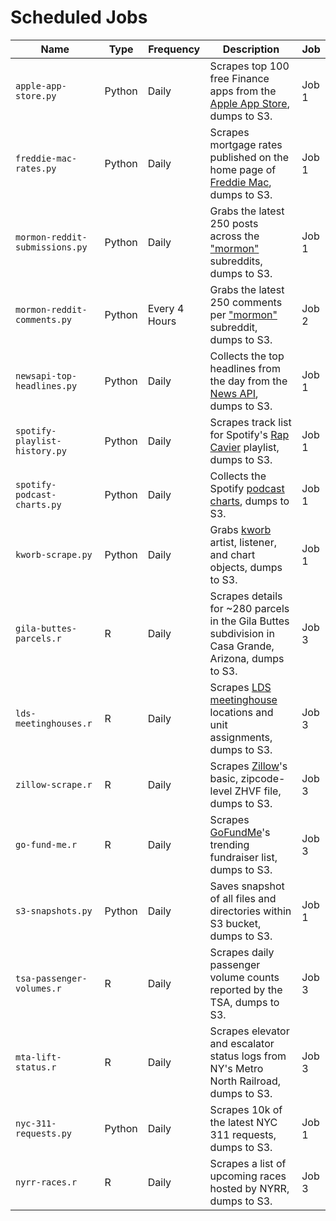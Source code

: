 # Scheduled Jobs

| Name  | Type | Frequency | Description | Job |
| ------------- | ------------- | ------------- | ------------- | ------------- |
| `apple-app-store.py`  | Python  | Daily  | Scrapes top 100 free Finance apps from the [Apple App Store](https://apps.apple.com/us/charts/iphone/finance-apps/6015?chart=top-free), dumps to S3.  | Job 1 |
| `freddie-mac-rates.py`  | Python  | Daily  | Scrapes mortgage rates published on the home page of [Freddie Mac](https://www.freddiemac.com/), dumps to S3. | Job 1 |
| `mormon-reddit-submissions.py`  | Python  | Daily  | Grabs the latest 250 posts across the ["mormon"](https://www.reddit.com/r/mormon/) subreddits, dumps to S3.  | Job 1 |
| `mormon-reddit-comments.py`  | Python  | Every 4 Hours  | Grabs the latest 250 comments per ["mormon"](https://www.reddit.com/r/mormon/) subreddit, dumps to S3.  | Job 2 |
| `newsapi-top-headlines.py`  | Python  | Daily  | Collects the top headlines from the day from the [News API](https://newsapi.org/), dumps to S3.  | Job 1 |
| `spotify-playlist-history.py`  | Python  | Daily  | Scrapes track list for Spotify's [Rap Cavier](https://open.spotify.com/playlist/37i9dQZF1DX0XUsuxWHRQd?si=8f0f87a0d4e04e0f) playlist, dumps to S3. | Job 1 |
| `spotify-podcast-charts.py`  | Python  | Daily  | Collects the Spotify [podcast charts](https://podcastcharts.byspotify.com/), dumps to S3. | Job 1 |
| `kworb-scrape.py`  | Python  | Daily  | Grabs [kworb](https://kworb.net/) artist, listener, and chart objects, dumps to S3. | Job 1 |
| `gila-buttes-parcels.r`  | R  | Daily  | Scrapes details for ~280 parcels in the Gila Buttes subdivision in Casa Grande, Arizona, dumps to S3. | Job 3 |
| `lds-meetinghouses.r`  | R  | Daily  | Scrapes [LDS meetinghouse](https://ldsmeetinghouses.com/) locations and unit assignments, dumps to S3. | Job 3 |
| `zillow-scrape.r`  | R  | Daily  | Scrapes [Zillow](https://www.zillow.com/research/data/)'s basic, zipcode-level ZHVF file, dumps to S3. | Job 3 |
| `go-fund-me.r`  | R  | Daily  | Scrapes [GoFundMe](https://www.gofundme.com/discover)'s trending fundraiser list, dumps to S3. | Job 3 |
| `s3-snapshots.py`  | Python  | Daily  | Saves snapshot of all files and directories within S3 bucket, dumps to S3.  | Job 1 |
| `tsa-passenger-volumes.r`  | R  | Daily  | Scrapes daily passenger volume counts reported by the TSA, dumps to S3.  | Job 3 |
| `mta-lift-status.r`  | R  | Daily  | Scrapes elevator and escalator status logs from NY's Metro North Railroad, dumps to S3.  | Job 3 |
| `nyc-311-requests.py`  | Python  | Daily  | Scrapes 10k of the latest NYC 311 requests, dumps to S3. | Job 1 |
| `nyrr-races.r`  | R  | Daily  | Scrapes a list of upcoming races hosted by NYRR, dumps to S3. | Job 3 |
